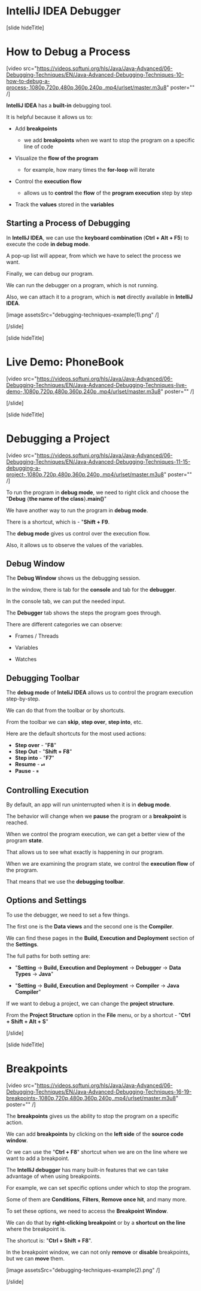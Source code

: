 # IntelliJ IDEA Debugger

[slide hideTitle]

# How to Debug a Process

[video src="https://videos.softuni.org/hls/Java/Java-Advanced/06-Debugging-Techniques/EN/Java-Advanced-Debugging-Techniques-10-how-to-debug-a-process-,1080p,720p,480p,360p,240p,.mp4/urlset/master.m3u8" poster="" /]

**IntelliJ IDEA** has a **built-in** debugging tool.

It is helpful because it allows us to:

- Add **breakpoints**
    - we add **breakpoints** when we want to stop the program on a specific line of code

- Visualize the **flow of the program**
    - for example, how many times the **for-loop** will iterate

- Control the **execution flow**
    - allows us to **control** the **flow** of the **program execution** step by step

- Track the **values** stored in the **variables**


## Starting a Process of Debugging

In **IntelliJ IDEA**, we can use the **keyboard combination** (**Ctrl + Alt + F5**) to execute the code **in debug mode**.

A pop-up list will appear, from which we have to select the process we want.

Finally, we can debug our program.

We can run the debugger on a program, which is not running.

Also, we can attach it to a program, which is **not** directly available in **IntelliJ IDEA**.

[image assetsSrc="debugging-techniques-example(1).png" /]


[/slide]

[slide hideTitle]
# Live Demo: PhoneBook

[video src="https://videos.softuni.org/hls/Java/Java-Advanced/06-Debugging-Techniques/EN/Java-Advanced-Debugging-Techniques-live-demo-,1080p,720p,480p,360p,240p,.mp4/urlset/master.m3u8" poster="" /]


[/slide]


[slide hideTitle]
# Debugging a Project 

[video src="https://videos.softuni.org/hls/Java/Java-Advanced/06-Debugging-Techniques/EN/Java-Advanced-Debugging-Techniques-11-15-debugging-a-project-,1080p,720p,480p,360p,240p,.mp4/urlset/master.m3u8" poster="" /]

To run the program in **debug mode**, we need to right click and choose the "**Debug** \{**the name of the class**\}**.main()**"

We have another way to run the program in **debug mode**.

There is a shortcut, which is - "**Shift + F9**.

The **debug mode** gives us control over the execution flow.

Also, it allows us to observe the values of the variables.


## Debug Window

The **Debug Window** shows us the debugging session.

In the window, there is tab for the **console** and tab for the **debugger**.

In the console tab, we can put the needed input.
 
The **Debugger** tab shows the steps the program goes through.

There are different categories we can observe:

- Frames / Threads

- Variables

- Watches

## Debugging Toolbar

The **debug mode** of **InteliJ IDEA** allows us to control the program execution step-by-step.

We can do that from the toolbar or by shortcuts.

From the toolbar we can **skip**, **step over**, **step into**, etc.

Here are the default shortcuts for the most used actions:

- **Step over** - "**F8**"
- **Step Out** - "**Shift + F8**"
- **Step into** - "**F7**"
- **Resume** - ⏯
- **Pause** - ⏸

## Controlling Execution

By default, an app will run uninterrupted when it is in **debug mode**.

The behavior will change when we **pause** the program or a **breakpoint** is reached.

When we control the program execution, we can get a better view of the program **state**.

That allows us to see what exactly is happening in our program.

When we are examining the program state, we control the **execution flow** of the program.

That means that we use the **debugging toolbar**.

## Options and Settings

To use the debugger, we need to set a few things.

The first one is the **Data views** and the second one is the **Compiler**.

We can find these pages in the **Build, Execution and Deployment** section of the **Settings**.

The full paths for both setting are:
 
- "**Setting** \-\> **Build, Execution and Deployment** \-\> **Debugger** \-\> **Data Types** \-\> **Java**"

- "**Setting** \-\> **Build, Execution and Deployment** \-\> **Compiler** \-\> **Java Compiler**"

If we want to debug a project, we can change the **project structure**.

From the **Project Structure** option in the **File** menu, or by a shortcut - "**Ctrl + Shift + Alt + S**"

[/slide]

[slide hideTitle]

# Breakpoints

[video src="https://videos.softuni.org/hls/Java/Java-Advanced/06-Debugging-Techniques/EN/Java-Advanced-Debugging-Techniques-16-19-breakpoints-,1080p,720p,480p,360p,240p,.mp4/urlset/master.m3u8" poster="" /]

The **breakpoints** gives us the ability to stop the program on a specific action.

We can add **breakpoints** by clicking on the **left side** of the **source code window**.

Or we can use the "**Ctrl + F8**" shortcut when we are on the line where we want to add a breakpoint.

The **IntelliJ debugger** has many built-in features that we can take advantage of when using breakpoints.

For example, we can set specific options under which to stop the program.

Some of them are **Conditions**, **Filters**, **Remove once hit**, and many more.

To set these options, we need to access the **Breakpoint Window**.

We can do that by **right-clicking breakpoint** or by a **shortcut on the line** where the breakpoint is.

The shortcut is: "**Ctrl + Shift + F8**".

In the breakpoint window, we can not only **remove** or **disable** breakpoints, but we can **move** them.

[image assetsSrc="debugging-techniques-example(2).png" /]

[/slide]
